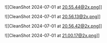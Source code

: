 ![[CleanShot 2024-07-01 at 20.55.44@2x.png]]




![[CleanShot 2024-07-01 at 20.56.13@2x.png]]



![[CleanShot 2024-07-01 at 20.56.42@2x.png]]


![[CleanShot 2024-07-01 at 21.00.17@2x.png]]
